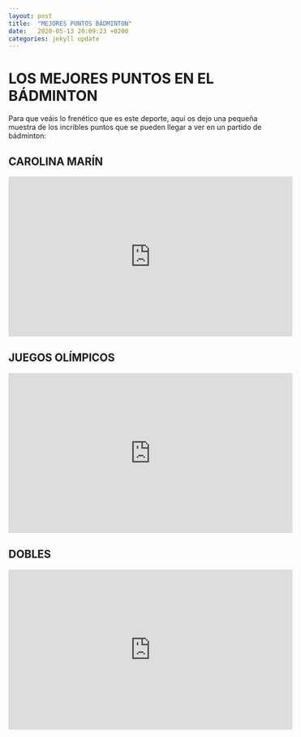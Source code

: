 ```yaml
---
layout: post
title:  "MEJORES PUNTOS BÁDMINTON"
date:   2020-05-13 20:09:23 +0200
categories: jekyll update
---
```


# LOS MEJORES PUNTOS EN EL BÁDMINTON

Para que veáis lo frenético que es este deporte, aquí os dejo una pequeña muestra de los incríbles puntos que se pueden llegar a ver en un partido de bádminton:

## CAROLINA MARÍN
<iframe width="560" height="315" src="https://www.youtube.com/embed/lLe-gA2aLnc" frameborder="0" allow="accelerometer; autoplay; encrypted-media; gyroscope; picture-in-picture" allowfullscreen></iframe>

## JUEGOS OLÍMPICOS
<iframe width="560" height="315" src="https://www.youtube.com/embed/6RqND3BAf1A" frameborder="0" allow="accelerometer; autoplay; encrypted-media; gyroscope; picture-in-picture" allowfullscreen></iframe>

## DOBLES
<iframe width="560" height="315" src="https://www.youtube.com/embed/bYRYJykFi5k" frameborder="0" allow="accelerometer; autoplay; encrypted-media; gyroscope; picture-in-picture" allowfullscreen></iframe>

